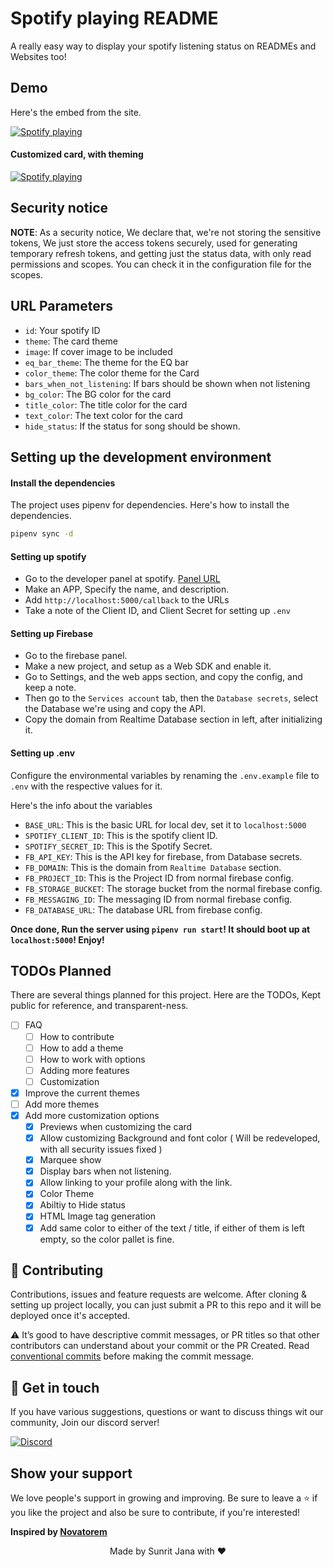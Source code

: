 # Spotify playing README

A really easy way to display your spotify listening status on READMEs and Websites too!

## Demo

Here's the embed from the site.

[![Spotify playing](http://spotify.aio-api.ml/spotify?id=qy9jhr85so9g8pr6zz7aizc6x&theme=wavy&image=true&bars_when_not_listening=true)](https://open.spotify.com/user/qy9jhr85so9g8pr6zz7aizc6x)

#### Customized card, with theming

[![Spotify playing](http://spotify.aio-api.ml/spotify?id=qy9jhr85so9g8pr6zz7aizc6x&theme=wavy&image=true&bars_when_not_listening=true&bg_color=black&title_color=cyan&text_color=cyan)](https://open.spotify.com/user/qy9jhr85so9g8pr6zz7aizc6x)

## Security notice

**NOTE**: As a security notice, We declare that, we're not storing the sensitive tokens, We just store the 
access tokens securely, used for generating temporary refresh tokens, and getting just the status data, with 
only read permissions and scopes. You can check it in the configuration file for the scopes.

## URL Parameters

- `id`: Your spotify ID
- `theme`: The card theme
- `image`: If cover image to be included
- `eq_bar_theme`: The theme for the EQ bar
- `color_theme`: The color theme for the Card
- `bars_when_not_listening`: If bars should be shown when not listening
- `bg_color`: The BG color for the card
- `title_color`: The title color for the card
- `text_color`: The text color for the card
- `hide_status`: If the status for song should be shown.

## Setting up the development environment

#### Install the dependencies

The project uses pipenv for dependencies. Here's how to install the dependencies.

```sh
pipenv sync -d
```

#### Setting up spotify

- Go to the developer panel at spotify. [Panel URL](https://developer.spotify.com)
- Make an APP, Specify the name, and description.
- Add `http://localhost:5000/callback` to the URLs
- Take a note of the Client ID, and Client Secret for setting up `.env`

#### Setting up Firebase

- Go to the firebase panel.
- Make a new project, and setup as a Web SDK and enable it.
- Go to Settings, and the web apps section, and copy the config, and keep a note.
- Then go to the `Services account` tab, then the `Database secrets`, select the Database we're 
  using and copy the API.
- Copy the domain from Realtime Database section in left, after initializing it.

#### Setting up .env

Configure the environmental variables by renaming the `.env.example` file to `.env` with the respective 
values for it.

Here's the info about the variables

- `BASE_URL`: This is the basic URL for local dev, set it to `localhost:5000`
- `SPOTIFY_CLIENT_ID`: This is the spotify client ID. 
- `SPOTIFY_SECRET_ID`: This is the Spotify Secret.
- `FB_API_KEY`: This is the API key for firebase, from Database secrets.
- `FB_DOMAIN`: This is the domain from `Realtime Database` section.
- `FB_PROJECT_ID`: This is the Project ID from normal firebase config.
- `FB_STORAGE_BUCKET`: The storage bucket from the normal firebase config.
- `FB_MESSAGING_ID`: The messaging ID from normal firebase config.
- `FB_DATABASE_URL`: The database URL from firebase config.

**Once done, Run the server using `pipenv run start`! It should boot up at `localhost:5000`! Enjoy!**

## TODOs Planned

There are several things planned for this project. Here are the TODOs, Kept public for reference,
and transparent-ness.

- [ ] FAQ
  - [ ] How to contribute
  - [ ] How to add a theme
  - [ ] How to work with options
  - [ ] Adding more features
  - [ ] Customization
- [x] Improve the current themes  
- [ ] Add more themes
- [x] Add more customization options
  - [x] Previews when customizing the card
  - [x] Allow customizing Background and font color ( Will be redeveloped, with all security issues fixed )
  - [x] Marquee show
  - [x] Display bars when not listening.
  - [x] Allow linking to your profile along with the link.
  - [x] Color Theme
  - [x] Abiltiy to Hide status
  - [x] HTML Image tag generation
  - [x] Add same color to either of the text / title, if either of them is left empty, so the color pallet is fine.

## 🤝 Contributing

Contributions, issues and feature requests are welcome. After cloning & setting up project locally, you can just submit 
a PR to this repo and it will be deployed once it's accepted.

⚠️ It’s good to have descriptive commit messages, or PR titles so that other contributors can understand about your 
commit or the PR Created. Read [conventional commits](https://www.conventionalcommits.org/en/v1.0.0-beta.3/) before 
making the commit message.

## 💬 Get in touch

If you have various suggestions, questions or want to discuss things wit our community, Join our discord server!

[![Discord](https://discordapp.com/api/guilds/695008516590534758/widget.png?style=shield)](https://discord.gg/cSC5ZZwYGQ)

## Show your support

We love people's support in growing and improving. Be sure to leave a ⭐️ if you like the project and 
also be sure to contribute, if you're interested!

**Inspired by [Novatorem](https://github.com/novatorem)**

<div align="center">
  Made by Sunrit Jana with ❤️
</div>
